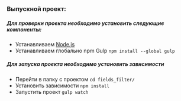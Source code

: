 ### Выпускной проект:

##### Для проверки проекта необходимо установить следующие компоненты:

* Устанавливаем [Node.js](https://nodejs.org/)
* Устанавливаем глобально npm Gulp ```npm install --global gulp```

##### Для запуска проекта необходимо установить зависимости

* Перейти в папку с проектом ```cd fields_filter/```
* Установить зависимости ```npm install```
* Запустить проект ```gulp watch```
